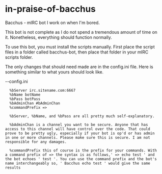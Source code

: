 # in-praise-of-bacchus
Bacchus - mIRC bot I work on when I'm bored.

This bot is not complete as I do not spend a tremendous amount of time on it. Nonetheless, everything should function normally.

To use this bot, you must install the scripts manually. First place the script files in a folder called bacchus-bot, then place that folder in your mIRC scripts folder.

The only changes that should need made are in the config.ini file. Here is something similar to what yours should look like.

--config.ini
```
  %bServer irc.sitename.com:6667
  %bName botName
  %bPass botPass
  %bAdminChan #bAdminChan
  %commandPrefix =>

  %bServer, %bName, and %bPass are all pretty much self-explanatory.

  %bAdminChan is a channel you want to be secure. Anyone that has access to this channel will have control over the code. That could prove to be pretty ugly, especially if your bot is op'd or has admin in one or more channels. Please make sure this is secure. I am not responsible for any damages.

  %commandPrefix this of course is the prefix for your commands. With a command prefix of => the syntax is as follows,' => echo test ' and the bot echoes ' test '. You can use the command prefix and the bot's name interchangeably so, ' Bacchus echo test ' would give the same results
```
